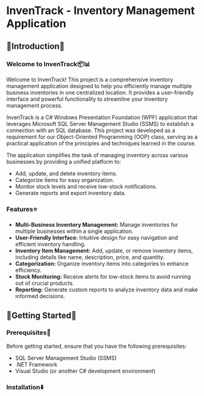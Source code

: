 # InvenTrack - Inventory Management Application
## 👋Introduction👋
### Welcome to InvenTrack📦📊

Welcome to InvenTrack! This project is a comprehensive inventory management application designed to help you 
efficiently manage multiple business inventories in one centralized location. It provides a user-friendly interface 
and powerful functionality to streamline your inventory management process. 

InvenTrack is a C# Windows Presentation Foundation (WPF) application that leverages Microsoft SQL Server Management Studio (SSMS)
to establish a connection with an SQL database. This project was developed as a requirement for our Object-Oriented Programming (OOP) 
class, serving as a practical application of the principles and techniques learned in the course.

The application simplifies the task of managing inventory across various businesses by providing a unified platform to:

* Add, update, and delete inventory items. 
* Categorize items for easy organization. 
* Monitor stock levels and receive low-stock notifications. 
* Generate reports and export inventory data.

### Features⭐
* **Multi-Business Inventory Management:** Manage inventories for multiple businesses within a single application.
* **User-Friendly Interface:** Intuitive design for easy navigation and efficient inventory handling.
* **Inventory Item Management:** Add, update, or remove inventory items, including details like name, description, price, and quantity.
* **Categorization:** Organize inventory items into categories to enhance efficiency.
* **Stock Monitoring:** Receive alerts for low-stock items to avoid running out of crucial products.
* **Reporting:** Generate custom reports to analyze inventory data and make informed decisions.

## 🚀Getting Started🚀
### Prerequisites🎯
Before getting started, ensure that you have the following prerequisites:
* SQL Server Management Studio (SSMS)
* .NET Framework
* Visual Studio (or another C# development environment)
### Installation⬇️
